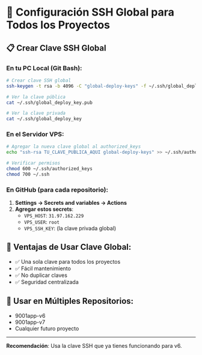 # 🔑 Configuración SSH Global para Todos los Proyectos

## 📋 Crear Clave SSH Global

### En tu PC Local (Git Bash):
```bash
# Crear clave SSH global
ssh-keygen -t rsa -b 4096 -C "global-deploy-keys" -f ~/.ssh/global_deploy_key

# Ver la clave pública
cat ~/.ssh/global_deploy_key.pub

# Ver la clave privada
cat ~/.ssh/global_deploy_key
```

### En el Servidor VPS:
```bash
# Agregar la nueva clave global al authorized_keys
echo "ssh-rsa TU_CLAVE_PUBLICA_AQUI global-deploy-keys" >> ~/.ssh/authorized_keys

# Verificar permisos
chmod 600 ~/.ssh/authorized_keys
chmod 700 ~/.ssh
```

### En GitHub (para cada repositorio):
1. **Settings → Secrets and variables → Actions**
2. **Agregar estos secrets**:
   - `VPS_HOST`: `31.97.162.229`
   - `VPS_USER`: `root`
   - `VPS_SSH_KEY`: (la clave privada global)

## 🎯 Ventajas de Usar Clave Global:
- ✅ Una sola clave para todos los proyectos
- ✅ Fácil mantenimiento
- ✅ No duplicar claves
- ✅ Seguridad centralizada

## 🔄 Usar en Múltiples Repositorios:
- 9001app-v6
- 9001app-v7
- Cualquier futuro proyecto

---

**Recomendación**: Usa la clave SSH que ya tienes funcionando para v6.
